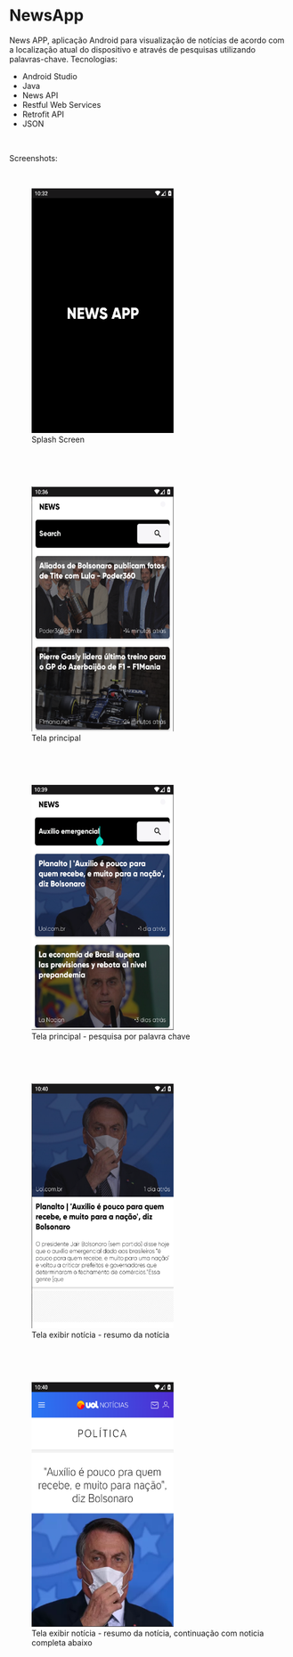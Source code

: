 # NewsApp
News APP, aplicação Android para visualização de notícias de acordo com a localização atual do dispositivo e através de pesquisas utilizando palavras-chave.
Tecnologias:
<ul>
  <li>Android Studio</li>
  <li>Java</li>
  <li>News API</li>
  <li>Restful Web Services</li>
  <li>Retrofit API</li>
  <li>JSON</li>
</ul>

<p><br></p>
Screenshots:
<p><br></p>
<figure>
	<img src="Screenshot_1.png" width="255" height="440" />
	<figcaption>Splash Screen<br></figcaption>
</figure>
<p><br></p>
<p><br></p>
<figure>
	<img src="Screenshot_2.png" width="255" height="440" />
	<figcaption>Tela principal<br></figcaption>
</figure>
<p><br></p>
<p><br></p>
<figure>
	<img src="Screenshot_3.png" width="255" height="440" />
	<figcaption>Tela principal - pesquisa por palavra chave<br></figcaption>
</figure>
<p><br></p>
<p><br></p>
<figure>
	<img src="Screenshot_4.png" width="255" height="440" />
	<figcaption>Tela exibir notícia - resumo da notícia<br></figcaption>
</figure>
<p><br></p>
<p><br></p>
<figure>
	<img src="Screenshot_5.png" width="255" height="440" />
	<figcaption>Tela exibir notícia - resumo da notícia, continuação com noticia completa abaixo<br></figcaption>
</figure>
  
